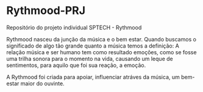 # Rythmood-PRJ
Repositório do projeto individual SPTECH - Rythmood

Rythmood nasceu da junção da música e o bem estar.
Quando buscamos o significado de algo tão grande quanto a música temos a definição:
A relação música e ser humano tem como resultado emoções, como se fosse uma trilha sonora para
o momento na vida, causando um leque de sentimentos, para aquilo que foi sua reação, a emoção.

A Rythmood foi criada para apoiar, influenciar atráves da música, um bem-estar maior do ouvinte.
